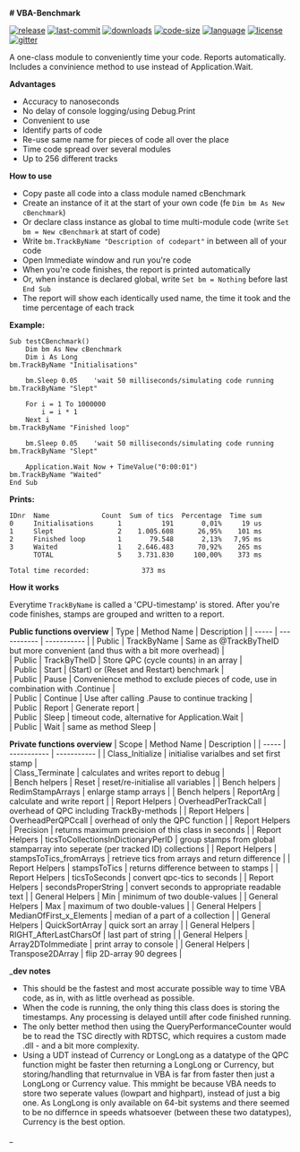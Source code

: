 **# VBA-Benchmark**


[![release](https://img.shields.io/github/release/jonadv/VBA-Benchmark.svg?style=flat&logo=github)](https://github.com/jonadv/VBA-Benchmark/releases/latest) [![last-commit](https://img.shields.io/github/last-commit/jonadv/VBA-Benchmark.svg?style=flat)](https://github.com/jonadv/VBA-Benchmark/commits/master) [![downloads](https://img.shields.io/github/downloads/jonadv/VBA-Benchmark/total.svg?style=flat)](https://somsubhra.com/github-release-stats/?username=jonadv&repository=VBA-Benchmark) [![code-size](https://img.shields.io/github/languages/code-size/jonadv/VBA-Benchmark.svg?style=flat)](https://github.com/jonadv/VBA-Benchmark) [![language](https://img.shields.io/github/languages/top/jonadv/VBA-Benchmark.svg?style=flat)](https://github.com/jonadv/VBA-Benchmark/search?l=vba) [![license](https://img.shields.io/github/license/jonadv/VBA-Benchmark.svg?style=flat)](https://github.com/jonadv/VBA-Benchmark/blob/master/LICENSE) [![gitter](https://img.shields.io/gitter/room/jonadv/VBA-Benchmark.svg?style=flat&logo=gitter)](https://gitter.im/jonadv)

A one-class module to conveniently time your code. Reports automatically. 
Includes a convinience method to use instead of Application.Wait. 

**Advantages**
- Accuracy to nanoseconds
- No delay of console logging/using Debug.Print
- Convenient to use
- Identify parts of code
- Re-use same name for pieces of code all over the place
- Time code spread over several modules
- Up to 256 different tracks

**How to use**

- Copy paste all code into a class module named cBenchmark
- Create an instance of it at the start of your own code (fe `Dim bm As New cBenchmark`)
- Or declare class instance as global to time multi-module code (write `Set bm = New cBenchmark` at start of code)
- Write `bm.TrackByName "Description of codepart"` in between all of your code 
- Open Immediate window and run you're code
- When you're code finishes, the report is printed automatically 
- Or, when instance is declared global, write `Set bm = Nothing` before last `End Sub`
- The report will show each identically used name, the time it took and the time percentage of each track


**Example:**

```
Sub testCBenchmark()
    Dim bm As New cBenchmark
    Dim i As Long
bm.TrackByName "Initialisations"

    bm.Sleep 0.05    'wait 50 milliseconds/simulating code running
bm.TrackByName "Slept"

    For i = 1 To 1000000
        i = i * 1
    Next i
bm.TrackByName "Finished loop"

    bm.Sleep 0.05    'wait 50 milliseconds/simulating code running
bm.TrackByName "Slept"

    Application.Wait Now + TimeValue("0:00:01")
bm.TrackByName "Waited"
End Sub
```

**Prints:**

```
IDnr  Name             Count  Sum of tics  Percentage  Time sum
0     Initialisations      1          191       0,01%     19 us
1     Slept                2    1.005.608      26,95%    101 ms
2     Finished loop        1       79.548       2,13%   7,95 ms
3     Waited               1    2.646.483      70,92%    265 ms
      TOTAL                5    3.731.830     100,00%    373 ms

Total time recorded:             373 ms
```

**How it works**

Everytime `TrackByName` is called a 'CPU-timestamp' is stored. After you're code finishes, stamps are grouped and written to a report. 


**Public functions overview**
 | Type | Method Name | Description |
 | ----- | ----------- | ----------- |
 | Public | TrackByName | Same as @TrackByTheID but more convenient (and thus with a bit more overhead) | 	
 | Public | TrackByTheID | Store QPC (cycle counts) in an array | 	
 | Public | Start | (Start) or (Reset and Restart) benchmark | 	
 | Public | Pause | Convenience method to exclude pieces of code, use in combination with .Continue | 	
 | Public | Continue | Use after calling .Pause to continue tracking | 	
 | Public | Report | Generate report | 	
 | Public | Sleep | timeout code, alternative for Application.Wait | 	
 | Public | Wait | same as method Sleep | 	
 
 
 
**Private functions overview**
 | Scope | Method Name | Description |
 | ----- | ----------- | ----------- | 
 | Class_Initialize | initialise varialbes and set first stamp | 	
 | Class_Terminate | calculates and writes report to debug | 	
 | Bench helpers | Reset | reset/re-initialise all variables | 
 | Bench helpers | RedimStampArrays | enlarge stamp arrays | 
 | Bench helpers | ReportArg | calculate and write report | 
 | Report Helpers | OverheadPerTrackCall | overhead of QPC including TrackBy-methods | 
 | Report Helpers | OverheadPerQPCcall | overhead of only the QPC function | 
 | Report Helpers | Precision | returns maximum precision of this class in seconds | 
 | Report Helpers | ticsToCollectionsInDictionaryPerID | group stamps from global stamparray into seperate (per tracked ID) collections | 
 | Report Helpers | stampsToTics_fromArrays | retrieve tics from arrays and return difference | 
 | Report Helpers | stampsToTics | returns difference between to stamps | 
 | Report Helpers | ticsToSeconds | convert qpc-tics to seconds | 
 | Report Helpers | secondsProperString | convert seconds to appropriate readable text | 
 | General Helpers | Min | minimum of two double-values | 
 | General Helpers | Max | maximum of two double-values | 
 | General Helpers | MedianOfFirst_x_Elements | median of a part of a collection | 
 | General Helpers | QuickSortArray | quick sort an array | 
 | General Helpers | RIGHT_AfterLastCharsOf | last part of string | 
 | General Helpers | Array2DToImmediate | print array to console | 
 | General Helpers | Transpose2DArray | flip 2D-array 90 degrees | 



_**dev notes**

- This should be the fastest and most accurate possible way to time VBA code, as in, with as little overhead as possible.
- When the code is running, the only thing this class does is storing the timestamps. Any processing is delayed untill after code finished running.
- The only better method then using the QueryPerformanceCounter would be to read the TSC directly with RDTSC, which requires a custom made .dll - and a bit more complexity.
- Using a UDT instead of Currency or LongLong as a datatype of the QPC function might be faster then returning a LongLong or Currency, but storing/handling that returnvalue in VBA is far from faster then just a LongLong or Currency value. This mmight be because VBA needs to store two seperate values (lowpart and highpart), instead of just a big one. As LongLong is only available on 64-bit systems and there seemed to be no differnce in speeds whatsoever (between these two datatypes), Currency is the best option.



_
